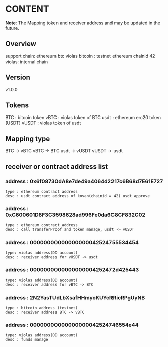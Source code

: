# CONTENT

**Note**: The Mapping token and receiver address and may be updated in the future.

## Overview

support chain: ethereum btc violas
bitcoin : testnet
ethereum chainid 42
violas: internal chain

## Version

v1.0.0

## Tokens

BTC : bitcoin token
vBTC : violas token of BTC
usdt : ethereum erc20 token (USDT)
vUSDT : violas token of usdt

## Mapping type
   BTC -> vBTC
   vBTC -> BTC
   usdt -> vUSDT
   vUSDT -> usdt

## receiver or contract address list

### address : 0x6f08730dA8e7de49a4064d2217c6B68d7E61E727
    type : ethereum contract address
    desc : usdt contract address of kovan(chainid = 42) usdt approve

### address : 0xC600601D8F3C3598628ad996Fe0da6C8CF832C02  
    type : ethereum contract address
    desc : call transferProof and token manage, usdt -> vUSDT

### address : 00000000000000000042524755534454
    type: violas address(DD account)
    desc : receiver address for vUSDT -> usdt

### address : 0000000000000000004252472d425443
    type: violas address(DD account)
    desc : receiver address for vBTC -> BTC

### address : 2N2YasTUdLbXsafHHmyoKUYcRRicRPgUyNB
    type : bitcoin address (testnet)
    desc : receiver address BTC -> vBTC

### address : 00000000000000000042524746554e44
    type: violas address(DD account)
    desc : funds manage


